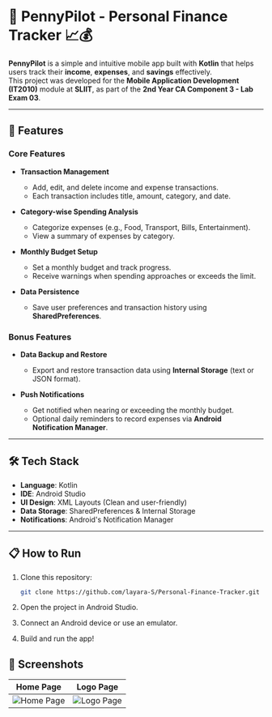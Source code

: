 # 📱 PennyPilot - Personal Finance Tracker 📈💰

**PennyPilot** is a simple and intuitive mobile app built with **Kotlin** that helps users track their **income**, **expenses**, and **savings** effectively.  
This project was developed for the **Mobile Application Development (IT2010)** module at **SLIIT**, as part of the **2nd Year CA Component 3 - Lab Exam 03**.

---

## 🚀 Features

### Core Features
- **Transaction Management**
  - Add, edit, and delete income and expense transactions.
  - Each transaction includes title, amount, category, and date.

- **Category-wise Spending Analysis**
  - Categorize expenses (e.g., Food, Transport, Bills, Entertainment).
  - View a summary of expenses by category.

- **Monthly Budget Setup**
  - Set a monthly budget and track progress.
  - Receive warnings when spending approaches or exceeds the limit.

- **Data Persistence**
  - Save user preferences and transaction history using **SharedPreferences**.

### Bonus Features
- **Data Backup and Restore**
  - Export and restore transaction data using **Internal Storage** (text or JSON format).

- **Push Notifications**
  - Get notified when nearing or exceeding the monthly budget.
  - Optional daily reminders to record expenses via **Android Notification Manager**.

---

## 🛠️ Tech Stack

- **Language**: Kotlin
- **IDE**: Android Studio
- **UI Design**: XML Layouts (Clean and user-friendly)
- **Data Storage**: SharedPreferences & Internal Storage
- **Notifications**: Android's Notification Manager

---

## 📋 How to Run

1. Clone this repository:
   ```bash
   git clone https://github.com/layara-S/Personal-Finance-Tracker.git

2. Open the project in Android Studio.

3. Connect an Android device or use an emulator.

4. Build and run the app!

## 📸 Screenshots

| Home Page | Logo Page |
|:---------:|:---------:|
| ![Home Page](images/home_page.png) | ![Logo Page](images/logo_page.png) |



